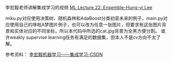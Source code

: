李宏毅老师讲解集成学习的视频
[ML Lecture 22: Ensemble-Hung-yi Lee](https://youtu.be/tH9FH1DH5n0?si=D_WT4SQAnEacnLP7)

miku.py对应使用决策树、随机森林和AdaBoost分类初音未来的例子，main.py对应使用自己的哆啦A梦图片例子，也可以改为任意一张图片，但要求有这张图片背景和实体对应的不同坐标，所以本代码中所选的cat.jpg背景为全黑方便分割。
或许weakly supervise learning任务有满足的数据集，但本人不是cv方向不太了解。

参考资料：
[李宏毅机器学习——集成学习-CSDN](https://blog.csdn.net/yjw123456/article/details/105832007)